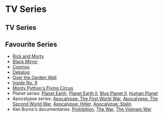 # TV Series

## TV Series

## Favourite Series

* [Rick and Morty](https://www.imdb.com/title/tt2861424/)
* [Black Mirror](https://www.imdb.com/title/tt2085059/)
* [Cosmos](https://www.imdb.com/title/tt2395695/)
* [Dekalog](https://www.imdb.com/title/tt0092337/)
* [Over the Garden Wall](https://www.imdb.com/title/tt3718778/)
* [Inside No. 9](https://www.imdb.com/title/tt2674806/)
* [Monty Python's Flying Circus](https://www.imdb.com/title/tt0063929/)
* Planet series: [Planet Earth](https://www.imdb.com/title/tt0795176/), [Planet Earth II](https://www.imdb.com/title/tt5491994/), [Blue Planet II](https://www.imdb.com/title/tt6769208), [Human Planet](https://www.imdb.com/title/tt1806234/)
* Apocalypse series: [Apocalypse: The First World War](https://www.imdb.com/title/tt3638584/), [Apocalypse: The Second World War](https://www.imdb.com/title/tt1508238), [Apocalypse: Hitler](https://www.imdb.com/title/tt2094220/), [Apocalypse: Stalin](https://www.imdb.com/title/tt5287808/)
* Ken Burns's documentaries: [Prohibition](https://www.imdb.com/title/tt1950799/), [The War](https://www.imdb.com/title/tt0996994/), [The Vietnam War](https://www.imdb.com/title/tt1877514/)

